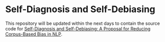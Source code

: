 # Self-Diagnosis and Self-Debiasing

This repository will be updated within the next days to contain the source code for [Self-Diagnosis and Self-Debiasing: A Proposal for Reducing Corpus-Based Bias in NLP](https://arxiv.org/pdf/2103.00453.pdf).
